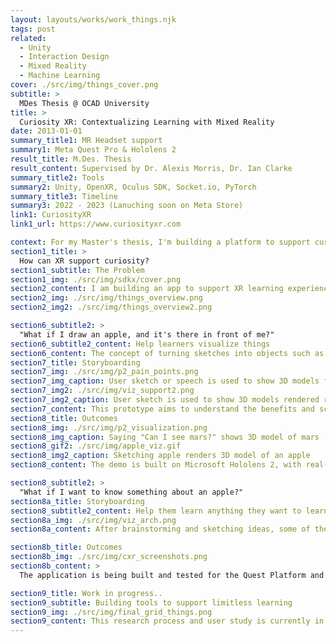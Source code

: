 ```yaml
---
layout: layouts/works/work_things.njk
tags: post
related:
  - Unity
  - Interaction Design
  - Mixed Reality
  - Machine Learning
cover: ./src/img/things_cover.png
subtitle: >
  MDes Thesis @ OCAD University
title: >
  Curiosity XR: Contextualizing Learning with Mixed Reality
date: 2013-01-01
summary_title1: MR Headset support
summary1: Meta Quest Pro & Hololens 2
result_title: M.Des. Thesis
result_content: Supervised by Dr. Alexis Morris, Dr. Ian Clarke
summary_title2: Tools
summary2: Unity, OpenXR, Oculus SDK, Socket.io, PyTorch
summary_title3: Timeline
summary3: 2022 - 2023 (Lanuching soon on Meta Store)
link1: CuriosityXR
link1_url: https://www.curiosityxr.com

context: For my Master's thesis, I'm building a platform to support curiosity with XR. Learners would be able to learn math concepts such as the volume of a cylinder when looking at a cup to biology concepts on how plant cells look like when near a plant.
section1_title: >
  How can XR support curiosity?
section1_subtitle: The Problem
section1_img: ./src/img/sdkx/cover.png
section2_content: I am building an app to support XR learning experiences. I present an approach to map real-world context for multi-modal learning using ChatGPT, SketchFab API and other ML agents to support curiosity and improve knowledge recall. The prototypes allow users to learn languages, science, history, general knowledge and mathematics concepts through the objects around them and the environment.
section2_img: ./src/img/things_overview.png
section2_img2: ./src/img/things_overview2.png

section6_subtitle2: >
  "What if I draw an apple, and it's there in front of me?"
section6_subtitle2_content: Help learners visualize things
section6_content: The concept of turning sketches into objects such as a chair, car, etc. is interesting and can be extended to drawing objects which don’t exist like purple apples or magical worlds of mushrooms with abstract gradients as the background. The interaction techniques for this expression in 3D spaces could be through 2D sketches and could provide learners with a natural way to imagine and create 3D spaces/objects. This technique could support curiosity by not limiting the learner’s imagination to the paper.
section7_title: Storyboarding
section7_img: ./src/img/p2_pain_points.png
section7_img_caption: User sketch or speech is used to show 3D models from database
section7_img2: ./src/img/viz_support2.png
section7_img2_caption: User sketch is used to show 3D models rendered real-time
section7_content: This prototype aims to understand the benefits and scope of a Mixed Reality visualization support system. To map out the use case of recognizing user intents such as drawings or speech and augmenting them in the MR space, I drew some use case sketches to visualize this tool.
section8_title: Outcomes
section8_img: ./src/img/p2_visualization.png
section8_img_caption: Saying "Can I see mars?" shows 3D model of mars
section8_gif2: ./src/img/apple_viz.gif
section8_img2_caption: Sketching apple renders 3D model of an apple
section8_content: The demo is built on Microsoft Hololens 2, with real-time object detection from the sketch using a custom-trained model. The model is trained on the Google Quickdraw dataset and works with around 350 common objects (chairs, cars, apples, etc.). This allows for real-time searching for models such as an “apple”, filtering and finding a suitable model that is supported by Hololens 2, downloading it, and then rendering it in front of the user. The user can then use their hands to interact with these objects to either scale, rotate or move them in the space.

section8_subtitle2: >
  "What if I want to know something about an apple?"
section8a_title: Storyboarding
section8_subtitle2_content: Help them learn anything they want to learn
section8a_img: ./src/img/viz_arch.png
section8a_content: After brainstorming and sketching ideas, some of the use case scenarios could be the following. The user could ask questions about the model, parts of a model or one of the many models loaded. I used Wit.ai to recognize user intent and ChatGPT API to support learners with as many questions as they had while exploring these models.

section8b_title: Outcomes
section8b_img: ./src/img/cxr_screenshots.png
section8b_content: >
  The application is being built and tested for the Quest Platform and can bring learning content real-time in the form of text, images, videos, 3D models to provide engaging learning experiences. The application also uses Wit.ai to understand user intent and collect the relevant information required to provide the best learning experience to the user.

section9_title: Work in progress..
section9_subtitle: Building tools to support limitless learning
section9_img: ./src/img/final_grid_things.png
section9_content: This research process and user study is currently in progress and has helped in the development of CuriosityXR, resulting in a system that provides engaging and immersive learning experiences that support learners' curiosity. The application is planned to launch in April 2023 on Quest store, Register for the waitlist on the link below.
---
```

